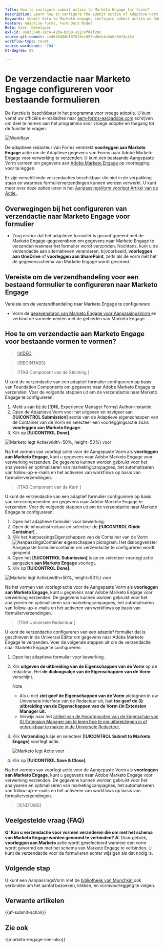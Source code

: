 ```yaml
---
Title: How to configure submit action to Marketo Engage for forms?
Description: Learn how to configure the submit action of Adaptive Form to send data to Marketo Engage.
Keywords: Submit data to Marketo engage, Configure submit action as Submit to Marketo Engage
Feature: Adaptive Forms, Form Data Model
Role: User, Developer
exl-id: 0683564b-1ac4-42b4-bc08-101c4fdef286
source-git-commit: ce4646d8db1870f8ec85faddeb4e0a6a04f4c46e
workflow-type: tm+mt
source-wordcount: '704'
ht-degree: 0%

---
```


# De verzendactie naar Marketo Engage configureren voor bestaande formulieren

<span class="preview"> De functie is beschikbaar in het programma voor vroege adoptie. U kunt vanaf uw officiële e-mailadres naar aem-forms-ea@adobe.com schrijven om deel te nemen aan het programma voor vroege adoptie en toegang tot de functie te vragen. </span>

![Workflow](/help/forms/assets/workflow-marketo-3.png)

De adaptieve redacteur van Forms verstrekt **voorleggen aan Marketo Engage** actie om de Adaptieve gegevens van Forms naar Adobe Marketo Engage voor verwerking te verzenden. U kunt een bestaande Aangepaste Vorm vormen om gegevens aan [ Adobe Marketo Engage ](https://experienceleague.adobe.com/nl/docs/marketo/using/home) op voorlegging voor te leggen.

Er zijn verschillende verzendacties beschikbaar die niet in de verpakking staan en waarmee formulierverzendingen kunnen worden verwerkt. U kunt meer over deze opties leren in het [ AanpassingsVorm voorlegt Artikel van de Actie ](/help/forms/configure-submit-actions-core-components.md).

## Overwegingen bij het configureren van verzendactie naar Marketo Engage voor formulier

* Zorg ervoor dat het adaptieve formulier is geconfigureerd met de Marketo Engage-gegevensbron om gegevens naar Marketo Engage te verzenden wanneer het formulier wordt verzonden. Nochtans, kunt u de verzendactie aan alternatieven veranderen, bijvoorbeeld, **voorleggen aan OneDrive** of **voorleggen aan SharePoint**, zelfs als de vorm met het de gegevensschema van Marketo Engage wordt gevormd.

## Vereiste om de verzendhandeling voor een bestaand formulier te configureren naar Marketo Engage

Vereiste om de verzendhandeling naar Marketo Engage te configureren:

* Vorm de [ gegevensbron van Marketo Engage voor AanpassingsVorm ](/help/forms/use-marketo-engage-data-source-in-form.md) en verbind de vormelementen met de gebieden van Marketo Engage.

## Hoe te om verzendactie aan Marketo Engage voor bestaande vormen te vormen?

>[!VIDEO](https://video.tv.adobe.com/v/3442866/submit-action-marketo-engage-marketo-aem-aem-forms-engage)

>[!BEGINTABS]

>[!TAB  Component van de Stichting ]

U kunt de verzendactie van een adaptief formulier configureren op basis van Foundation Components om gegevens naar Adobe Marketo Engage te verzenden. Voer de volgende stappen uit om de verzendactie naar Marketo Engage te configureren:

1. Meld u aan bij de [!DNL Experience Manager Forms] Author-instantie.
1. Open de Adaptieve Vorm voor het uitgeven en navigeer aan **[!UICONTROL Submission]** sectie van de Adaptieve eigenschappen van de Container van de Vorm en selecteer een voorleggingsactie zoals **voorleggen aan Marketo Engage**.
1. Klik op **[!UICONTROL Done]**.

![ Marketo legt Actie ](/help/forms/assets/marketo-engage-submit-action-af.png){width=50%, height=50%} voor

Na het vormen van voorlegt actie voor de Aangepaste Vorm als **voorleggen aan Marketo Engage**, kunt u gegevens naar Adobe Marketo Engage voor verwerking verzenden. De gegevens kunnen worden gebruikt voor het analyseren en optimaliseren van marketingcampagnes, het automatiseren van follow-up-e-mails en het activeren van workflows op basis van formulierverzendingen.

>[!TAB  Component van de Kern ]

U kunt de verzendactie van een adaptief formulier configureren op basis van kerncomponenten om gegevens naar Adobe Marketo Engage te verzenden. Voer de volgende stappen uit om de verzendactie naar Marketo Engage te configureren:

1. Open het adaptieve formulier voor bewerking.
1. Open de inhoudsstructuur en selecteer de **[!UICONTROL Guide Container]** .
1. Klik het AanpassingsEigenschappen van de Container van de Vorm ![ AanpassingsContainer eigenschappen ](/help/forms/assets/configure-icon.svg) pictogram. Het dialoogvenster Aangepaste formuliercontainer om verzendactie te configureren wordt geopend.
1. Open het **[!UICONTROL Submission]** lusje en selecteer voorlegt actie aangezien **aan Marketo Engage** voorlegt.
1. Klik op **[!UICONTROL Done]**.

![ Marketo legt Actie ](/help/forms/assets/marketo-engage-submit-action.png){width=50%, height=50%} voor

Na het vormen van voorlegt actie voor de Aangepaste Vorm als **voorleggen aan Marketo Engage**, kunt u gegevens naar Adobe Marketo Engage voor verwerking verzenden. De gegevens kunnen worden gebruikt voor het analyseren en optimaliseren van marketingcampagnes, het automatiseren van follow-up-e-mails en het activeren van workflows op basis van formulierverzendingen.

>[!TAB  Universele Redacteur ]

U kunt de verzendactie configureren van een adaptief formulier dat is geschreven in de Universal Editor om gegevens naar Adobe Marketo Engage te verzenden. Voer de volgende stappen uit om de verzendactie naar Marketo Engage te configureren:

1. Open het adaptieve formulier voor bewerking.
1. Klik **uitgeven de uitbreiding van de Eigenschappen van de Vorm** op de redacteur.
Het **de dialoogvakje van de Eigenschappen van de Vorm** verschijnt.

   >[!NOTE]
   >
   > * Als u niet **ziet geef de Eigenschappen van de Vorm** pictogram in uw Universele interface van de Redacteur uit, laat **toe geef de 3&rbrace; uitbreiding van de Eigenschappen van de Vorm &lbrace;in Extension Manager uit.**
   > * Verwijs naar het [ artikel van de Hoogtepunten van de Eigenschap van 0&rbrace; Extension Manager om te leren hoe te om uitbreidingen in of onbruikbaar te maken in de Universele Redacteur.](https://developer.adobe.com/uix/docs/extension-manager/feature-highlights/#enablingdisabling-extensions)

1. Klik **Verzending** lusje en selecteer **[!UICONTROL Submit to Marketo Engage]** voorlegt actie.

   ![ Marketo legt Actie ](/help/forms/assets/marketo-engage-submit-action-ue.png) voor

1. Klik op **[!UICONTROL Save & Close]**.

Na het vormen van voorlegt actie voor de Aangepaste Vorm als **voorleggen aan Marketo Engage**, kunt u gegevens naar Adobe Marketo Engage voor verwerking verzenden. De gegevens kunnen worden gebruikt voor het analyseren en optimaliseren van marketingcampagnes, het automatiseren van follow-up-e-mails en het activeren van workflows op basis van formulierverzendingen.

>[!ENDTABS]

## Veelgestelde vraag (FAQ)

**Q: Kan u verzendactie voor vormen veranderen die om met het schema van Marketo Engage worden gevormd te verbinden?**
**A:** Door gebrek, **voorleggen aan Marketo** actie wordt geselecteerd wanneer een vorm wordt gevormd om met het schema van Marketo Engage te verbinden. U kunt de verzendactie voor de formulieren echter wijzigen als dat nodig is.

## Volgende stap

U kunt een AanpassingsVorm met de [ bibliotheek van Munchkin ](https://experienceleague.adobe.com/nl/docs/marketo/using/product-docs/administration/setup/munchkin) ook verbinden om het aantal bezoeken, klikken, en vormvoorlegging te volgen.

## Verwante artikelen

{{af-submit-action}}

## Zie ook

{{marketo-engage-see-also}}
